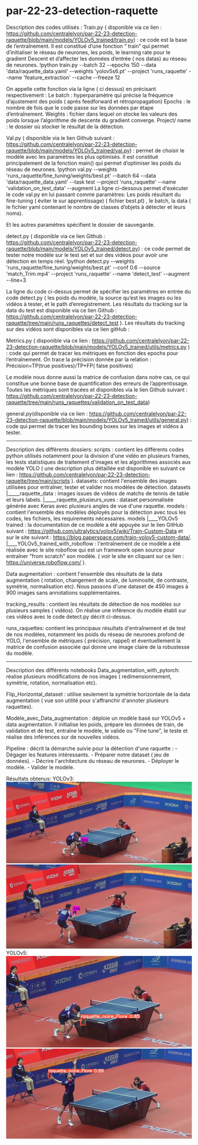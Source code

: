# par-22-23-detection-raquette
Description des codes utilisés : 
Train.py ( disponible via ce lien : https://github.com/centralelyon/par-22-23-detection-raquette/blob/main/models/YOLOv5_trained/train.py) : ce code est la base de l’entraînement. Il est constitué d’une fonction “ train” qui permet d’initialiser le réseau de neurones, les poids, le learning rate pour le gradient Descent et d’affecter les données d’entrée ( nos datas) au réseau de neurones.
!python train.py --batch 32 --epochs 150 --data 'data/raquette_data.yaml' --weights 'yolov5s6.pt' --project 'runs_raquette' --name 'feature_extraction' --cache --freeze 12
 
On appelle cette fonction via la ligne ( ci dessus) en précisant respectivement : 
Le batch : hyperparamètre qui précise la fréquence d’ajustement des poids ( après feedforward et rétropropagation)
Epochs : le nombre de fois que le code passe sur les données par étape d’entraînement.
Weights : fichier dans lequel on stocke les valeurs des poids lorsque l’algorithme de descente du gradient converge.
Project/ name : le dossier où stocker le résultat de la détection.


Val.py ( disponible via le lien Github suivant : https://github.com/centralelyon/par-22-23-detection-raquette/blob/main/models/YOLOv5_trained/val.py)
: permet de choisir le modèle avec les paramètres les plus optimisés. Il est constitué principalement de la fonction main() qui permet d’optimiser les poids du réseau de neurones.
!python val.py --weights 'runs_raquette/fine_tuning/weights/best.pt' --batch 64 --data 'data/raquette_data.yaml' --task test --project 'runs_raquette' --name 'validation_on_test_data' --augment
La ligne ci-dessous permet d'exécuter le code val.py en lui passant comme paramètres:
Les poids résultant du fine-tuning ( éviter le sur apprentissage) ( fichier best.pt) , le batch, la data ( le fichier yaml contenant le nombre de classes d’objets à détecter et leurs noms).


Et les autres paramètres spécifient le dossier de sauvegarde.


detect.py ( disponible via ce lien Github : https://github.com/centralelyon/par-22-23-detection-raquette/blob/main/models/YOLOv5_trained/detect.py) : ce code permet de tester notre modèle sur le test set et sur des vidéos pour avoir une détection en temps réel.
!python detect.py --weights 'runs_raquette/fine_tuning/weights/best.pt'  --conf 0.6 --source 'match_Trim.mp4' --project 'runs_raquette' --name 'detect_test' --augment --line=3
 
La ligne du code ci-dessus permet de spécifier les paramètres en entrée du code detect.py ( les poids du modèle, la source qu’est les images ou les vidéos à tester, et le path d’enregistrement.
Les résultats du tracking sur la data du test est disponible via ce lien Github : https://github.com/centralelyon/par-22-23-detection-raquette/tree/main/runs_raquettes/detect_test
). Les résultats du tracking sur des vidéos sont disponibles via ce lien gitHub : 

Metrics.py ( disponible via ce lien : https://github.com/centralelyon/par-22-23-detection-raquette/blob/main/models/YOLOv5_trained/utils/metrics.py )
: code qui permet de tracer les métriques en fonction des epochs pour l’entraînement. On trace la précision donnée par la relation : 
Précision=TP(true positives)/TP+FP( false positives) 

Le modèle nous donne aussi la matrice de confusion dans notre cas, ce qui constitue une bonne base de quantification des erreurs de l’apprentissage.
Toutes les métriques sont tracées et disponibles via le lien Github suivant  : https://github.com/centralelyon/par-22-23-detection-raquette/tree/main/runs_raquettes/validation_on_test_data)

general.py(disponible via ce lien : https://github.com/centralelyon/par-22-23-detection-raquette/blob/main/models/YOLOv5_trained/utils/general.py)
: code qui permet de tracer les bounding boxes sur les images et vidéos à tester.

_ _ _ _ _ _ _ _ _ _ _ _ _ _ _ _ _ 
Description des différents dossiers:
scripts : contient les différents codes python utilisés notamment pour la division d'une vidéo en plusieurs frames, les tests statistiques de traitement d'images et les algorithmes associés aux modèle YOLO ( une description plus détaillée est disponible  en suivant ce lien :
https://github.com/centralelyon/par-22-23-detection-raquette/tree/main/scripts ).
datasets: contient l'ensemble des images utilisées pour entraîner, tester et valider nos modèles de détection.
datasets
    |_____raquette_data : images issues de vidéos de matchs de  tennis    de table et leurs labels.
    |_____raquette_plusieurs_vues : dataset personnalisée générée avec Keras avec plusieurs angles de vue d'une raquette.
models : contient l'ensemble des modèles déployés pour la détection avec tous les codes, les fichiers, les requirements nécessaires.
models
   |____YOLOv5 trained : la documentation de ce modèle a été appuyée sur le lien GitHub suivant : https://github.com/ultralytics/yolov5/wiki/Train-Custom-Data et sur le site suivant : https://blog.paperspace.com/train-yolov5-custom-data/. 
   |____YOLOv5_trained_with_roboflow : l'entraînement de ce modèle a été réalisée avec le site roboflow qui est un framework open source pour entraîner "from scratch" son modèle. ( voir le site en cliquant sur ce lien : https://universe.roboflow.com/ ).

Data augmentation : contient l'ensemble des résultats de la data augmentation ( rotation, changement de scale, de luminosité, de contraste, symétrie, normalisation etc). Nous passons d'une dataset de 450 images à 900 images sans annotations supplémentaires.

tracking_results : contient les résultats de détection de nos modèles sur plusieurs samples ( vidéos). On réalise une inférence du modèle établi sur ces vidéos avec le code detect.py décrit ci-dessus.

runs_raquettes: contient les principaux résultats d'entraînement et de test de nos modèles, notamment les poids du réseau de neurones profond de YOLO, l'ensemble de métriques ( précision, rappel) et éventuellement la matrice de confusion associée qui donne une image claire de la robustesse du modèle.
_ _ _ _ _ _ _ _ _ _ _ _ _ _ _ _ _ 
Description des différents notebooks
Data_augmentation_with_pytorch:  réalise plusieurs modifications de nos images ( redimensionnement, symétrie, rotation, normalisation etc).

Flip_Horizontal_dataset : utilise seulement la symétrie horizontale de la data augmentation ( vue son utilité pour s'affranchir d'annoter plusieurs raquettes).

Modèle_avec_Data_augmentation : déploie un modèle basé sur YOLOv5 + data augmentation. Il  initialise les poids, prépare les données de train, de validation et de test, entraîne le modèle, le valide ou "Fine tune", le teste et réalise des inférences sur de nouvelles vidéos.

Pipeline : décrit la démarche suivie pour la détection d'une raquette : 
    - Dégager les features intéressants.
    - Préparer notre dataset ( jeu de données).
    - Décrire l'architecture du réseau de neurones.
    - Déployer le modèle.
    - Valider le modèle.

Résultats obtenus:
YOLOv3:
![alt text](https://github.com/centralelyon/par-22-23-detection-raquette/blob/main/exemple_detection_yolov3.png?raw=true)
![alt text](https://github.com/centralelyon/par-22-23-detection-raquette/blob/main/exemple_detection_yolov3_1.png?raw=true)
YOLOv5:
![alt text](https://github.com/centralelyon/par-22-23-detection-raquette/blob/main/exemple_detection.png?raw=true)
![alt text](https://github.com/centralelyon/par-22-23-detection-raquette/blob/main/exemple_detection_v5_1.png?raw=true)